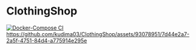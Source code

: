 # ClothingShop
[![Docker-Compose CI](https://github.com/kudima03/ClothingShop/actions/workflows/docker-compose-workflow.yml/badge.svg)](https://github.com/kudima03/ClothingShop/actions/workflows/docker-compose-workflow.yml)
https://github.com/kudima03/ClothingShop/assets/93078951/7d44e2a7-2a5f-4751-84d4-a775914e295e
